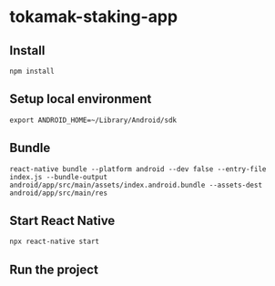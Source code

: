 # tokamak-staking-app

## Install
```
npm install 
```
## Setup local environment 
```
export ANDROID_HOME=~/Library/Android/sdk
```
## Bundle 
```
react-native bundle --platform android --dev false --entry-file index.js --bundle-output android/app/src/main/assets/index.android.bundle --assets-dest android/app/src/main/res
```

## Start React Native 
```
npx react-native start
```

## Run the project 
``` npx react-native run-android
```